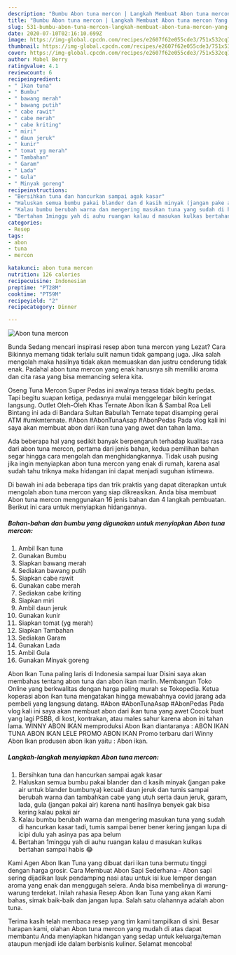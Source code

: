 ```yaml
---
description: "Bumbu Abon tuna mercon | Langkah Membuat Abon tuna mercon Yang Bisa Manjain Lidah"
title: "Bumbu Abon tuna mercon | Langkah Membuat Abon tuna mercon Yang Bisa Manjain Lidah"
slug: 531-bumbu-abon-tuna-mercon-langkah-membuat-abon-tuna-mercon-yang-bisa-manjain-lidah
date: 2020-07-10T02:16:10.699Z
image: https://img-global.cpcdn.com/recipes/e2607f62e055cde3/751x532cq70/abon-tuna-mercon-foto-resep-utama.jpg
thumbnail: https://img-global.cpcdn.com/recipes/e2607f62e055cde3/751x532cq70/abon-tuna-mercon-foto-resep-utama.jpg
cover: https://img-global.cpcdn.com/recipes/e2607f62e055cde3/751x532cq70/abon-tuna-mercon-foto-resep-utama.jpg
author: Mabel Berry
ratingvalue: 4.1
reviewcount: 6
recipeingredient:
- " Ikan tuna"
- " Bumbu"
- " bawang merah"
- " bawang putih"
- " cabe rawit"
- " cabe merah"
- " cabe kriting"
- " miri"
- " daun jeruk"
- " kunir"
- " tomat yg merah"
- " Tambahan"
- " Garam"
- " Lada"
- " Gula"
- " Minyak goreng"
recipeinstructions:
- "Bersihkan tuna dan hancurkan sampai agak kasar"
- "Haluskan semua bumbu pakai blander dan d kasih minyak (jangan pake air untuk blander bumbunya) kecuali daun jeruk dan tumis sampai berubah warna dan tambahkan cabe yang utuh serta daun jeruk, garam, lada, gula (jangan pakai air) karena nanti hasilnya benyek gak bisa kering kalau pakai air"
- "Kalau bumbu berubah warna dan mengering masukan tuna yang sudah di hancurkan kasar tadi, tumis sampai bener bener kering jangan lupa di icipi dulu yah asinya pas apa belum"
- "Bertahan 1minggu yah di auhu ruangan kalau d masukan kulkas bertahan sampai habis 😂"
categories:
- Resep
tags:
- abon
- tuna
- mercon

katakunci: abon tuna mercon 
nutrition: 126 calories
recipecuisine: Indonesian
preptime: "PT28M"
cooktime: "PT59M"
recipeyield: "2"
recipecategory: Dinner

---
```



![Abon tuna mercon](https://img-global.cpcdn.com/recipes/e2607f62e055cde3/751x532cq70/abon-tuna-mercon-foto-resep-utama.jpg)

Bunda Sedang mencari inspirasi resep abon tuna mercon yang Lezat? Cara Bikinnya memang tidak terlalu sulit namun tidak gampang juga. Jika salah mengolah maka hasilnya tidak akan memuaskan dan justru cenderung tidak enak. Padahal abon tuna mercon yang enak harusnya sih memiliki aroma dan cita rasa yang bisa memancing selera kita.

Oseng Tuna Mercon Super Pedas ini awalnya terasa tidak begitu pedas. Tapi begitu suapan ketiga, pedasnya mulai menggelegar bikin keringat langsung. Outlet Oleh-Oleh Khas Ternate Abon Ikan &amp; Sambal Roa Leli Bintang ini ada di Bandara Sultan Babullah Ternate tepat disamping gerai ATM #umkmternate. #Abon #AbonTunaAsap #AbonPedas Pada vlog kali ini saya akan membuat abon dari ikan tuna yang awet dan tahan lama.

Ada beberapa hal yang sedikit banyak berpengaruh terhadap kualitas rasa dari abon tuna mercon, pertama dari jenis bahan, kedua pemilihan bahan segar hingga cara mengolah dan menghidangkannya. Tidak usah pusing jika ingin menyiapkan abon tuna mercon yang enak di rumah, karena asal sudah tahu triknya maka hidangan ini dapat menjadi suguhan istimewa.


Di bawah ini ada beberapa tips dan trik praktis yang dapat diterapkan untuk mengolah abon tuna mercon yang siap dikreasikan. Anda bisa membuat Abon tuna mercon menggunakan 16 jenis bahan dan 4 langkah pembuatan. Berikut ini cara untuk menyiapkan hidangannya.

<!--inarticleads1-->

##### Bahan-bahan dan bumbu yang digunakan untuk menyiapkan Abon tuna mercon:

1. Ambil  Ikan tuna
1. Gunakan  Bumbu
1. Siapkan  bawang merah
1. Sediakan  bawang putih
1. Siapkan  cabe rawit
1. Gunakan  cabe merah
1. Sediakan  cabe kriting
1. Siapkan  miri
1. Ambil  daun jeruk
1. Gunakan  kunir
1. Siapkan  tomat (yg merah)
1. Siapkan  Tambahan
1. Sediakan  Garam
1. Gunakan  Lada
1. Ambil  Gula
1. Gunakan  Minyak goreng


Abon Ikan Tuna paling laris di Indonesia sampai luar Disini saya akan membahas tentang abon tuna dan abon ikan marlin. Membangun Toko Online yang berkwalitas dengan harga paling murah se Tokopedia. Ketua koperasi abon ikan tuna mengatakan hingga mewabahnya covid jarang ada pembeli yang langsung datang. #Abon #AbonTunaAsap #AbonPedas Pada vlog kali ini saya akan membuat abon dari ikan tuna yang awet Cocok buat yang lagi PSBB, di kost, kontrakan, atau males sahur karena abon ini tahan lama. WINNY ABON IKAN memproduksi Abon Ikan diantaranya : ABON IKAN TUNA ABON IKAN LELE PROMO ABON IKAN Promo terbaru dari Winny Abon Ikan produsen abon ikan yaitu : Abon ikan. 

<!--inarticleads2-->

##### Langkah-langkah menyiapkan Abon tuna mercon:

1. Bersihkan tuna dan hancurkan sampai agak kasar
1. Haluskan semua bumbu pakai blander dan d kasih minyak (jangan pake air untuk blander bumbunya) kecuali daun jeruk dan tumis sampai berubah warna dan tambahkan cabe yang utuh serta daun jeruk, garam, lada, gula (jangan pakai air) karena nanti hasilnya benyek gak bisa kering kalau pakai air
1. Kalau bumbu berubah warna dan mengering masukan tuna yang sudah di hancurkan kasar tadi, tumis sampai bener bener kering jangan lupa di icipi dulu yah asinya pas apa belum
1. Bertahan 1minggu yah di auhu ruangan kalau d masukan kulkas bertahan sampai habis 😂


Kami Agen Abon Ikan Tuna yang dibuat dari ikan tuna bermutu tinggi dengan harga grosir. Cara Membuat Abon Sapi Sederhana - Abon sapi sering dijadikan lauk pendamping nasi atau untuk isi kue lemper dengan aroma yang enak dan menggugah selera. Anda bisa membelinya di warung-warung terdekat. Inilah rahasia Resep Abon Ikan Tuna yang akan Kami bahas, simak baik-baik dan jangan lupa. Salah satu olahannya adalah abon tuna. 

Terima kasih telah membaca resep yang tim kami tampilkan di sini. Besar harapan kami, olahan Abon tuna mercon yang mudah di atas dapat membantu Anda menyiapkan hidangan yang sedap untuk keluarga/teman ataupun menjadi ide dalam berbisnis kuliner. Selamat mencoba!
